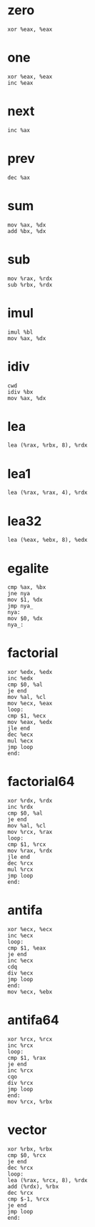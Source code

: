 # zero

```
xor %eax, %eax
```

# one
```
xor %eax, %eax
inc %eax
```

# next
```
inc %ax
```

# prev
```
dec %ax
```

# sum
```
mov %ax, %dx
add %bx, %dx
```

# sub
```
mov %rax, %rdx
sub %rbx, %rdx
```

# imul
```
imul %bl
mov %ax, %dx
```

# idiv
```
cwd
idiv %bx
mov %ax, %dx 
```

# lea
```
lea (%rax, %rbx, 8), %rdx
```

# lea1
```
lea (%rax, %rax, 4), %rdx
```

# lea32
```
lea (%eax, %ebx, 8), %edx
```

# egalite
```
cmp %ax, %bx
jne nya
mov $1, %dx
jmp nya_
nya:
mov $0, %dx
nya_:
```

# factorial
```
xor %edx, %edx
inc %edx
cmp $0, %al
je end
mov %al, %cl
mov %ecx, %eax
loop:
cmp $1, %ecx
mov %eax, %edx
jle end
dec %ecx
mul %ecx
jmp loop
end:
```

# factorial64
```
xor %rdx, %rdx
inc %rdx
cmp $0, %al
je end
mov %al, %cl
mov %rcx, %rax
loop:
cmp $1, %rcx
mov %rax, %rdx
jle end
dec %rcx
mul %rcx
jmp loop
end:
```
# antifa
```
xor %ecx, %ecx
inc %ecx
loop:
cmp $1, %eax
je end
inc %ecx
cdq
div %ecx
jmp loop
end:
mov %ecx, %ebx
```

# antifa64
```
xor %rcx, %rcx
inc %rcx
loop:
cmp $1, %rax
je end
inc %rcx
cqo
div %rcx
jmp loop
end:
mov %rcx, %rbx
```

# vector
```
xor %rbx, %rbx
cmp $0, %rcx
je end
dec %rcx
loop:
lea (%rax, %rcx, 8), %rdx
add (%rdx), %rbx
dec %rcx
cmp $-1, %rcx
je end
jmp loop
end:
```
